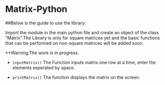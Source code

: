 # Matrix-Python

##Below is the guide to use the library:

Import the module in the main python file and create an object of the class "Matrix".The Library is only for square matrices yet and the basic functions that can be performed on non-square matrices will be added soon.

**Warning:The work is in progress.

* `inputMatrix()`
The Function inputs matrix one row at a time, enter the elements seperated by space.

* `printMatrix()`
The function displays the matrix on the screen.
